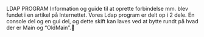 LDAP PROGRAM
Information og guide til at oprette forbindelse mm. blev fundet i en artikel på Internettet.
Vores Ldap program er delt op i 2 dele.
En console del og en gui del, og dette skift kan laves ved at bytte rundt på hvad der er Main og “OldMain”.

